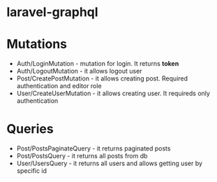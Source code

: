 # laravel-graphql

# Mutations 
- Auth/LoginMutation - mutation for login. It returns <strong>token</strong>
- Auth/LogoutMutation - it allows logout user
- Post/CreatePostMutation - it allows creating post. Required authentication and editor role
- User/CreateUserMutation - it allows creating user. It requireds only authentication

# Queries
- Post/PostsPaginateQuery - it returns paginated posts
- Post/PostsQuery - it returns all posts from db
- User/UsersQuery - it returns all users and allows getting user by specific id 
